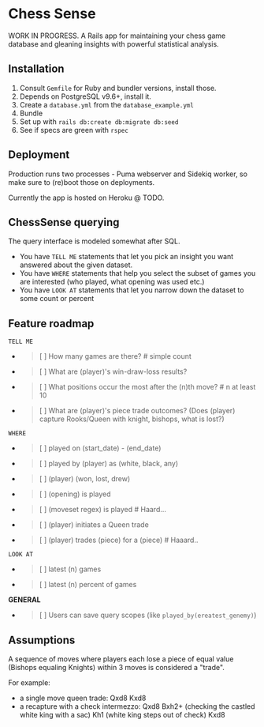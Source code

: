 # Chess Sense
WORK IN PROGRESS. A Rails app for maintaining your chess game database and gleaning insights with powerful statistical analysis.

## Installation
1. Consult `Gemfile` for Ruby and bundler versions, install those.
2. Depends on PostgreSQL v9.6+, install it.
3. Create a `database.yml` from the `database_example.yml`
4. Bundle
5. Set up with `rails db:create db:migrate db:seed`
6. See if specs are green with `rspec`

## Deployment
Production runs two processes - Puma webserver and Sidekiq worker, so make sure to (re)boot those on deployments.  

Currently the app is hosted on Heroku @ TODO.

## ChessSense querying
The query interface is modeled somewhat after SQL.  
* You have `TELL ME` statements that let you pick an insight you want answered about the given dataset.
* You have `WHERE` statements that help you select the subset of games you are interested (who played, what opening was used etc.)
* You have `LOOK AT` statements that let you narrow down the dataset to some count or percent

## Feature roadmap
`TELL ME`
- >[ ] How many games are there? # simple count  
- >[ ] What are (player)'s win-draw-loss results?  
- >[ ] What positions occur the most after the (n)th move? # n at least 10
- >[ ] What are (player)'s piece trade outcomes? (Does (player) capture Rooks/Queen with knight, bishops, what is lost?)  

`WHERE`
- >[ ] played on (start_date) - (end_date)
- >[ ] played by (player) as (white, black, any)
- >[ ] (player) (won, lost, drew)
- >[ ] (opening) is played
- >[ ] (moveset regex) is played # Haard...
- >[ ] (player) initiates a Queen trade
- >[ ] (player) trades (piece) for a (piece) # Haaard..

`LOOK AT`
- >[ ] latest (n) games
- >[ ] latest (n) percent of games

__GENERAL__
- >[ ] Users can save query scopes (like `played_by(ereatest_genemy)`)
  
## Assumptions
A sequence of moves where players each lose a piece of equal value (Bishops equaling Knights) within 3 moves is considered a "trade".

For example:
* a single move queen trade: Qxd8 Kxd8
* a recapture with a check intermezzo: Qxd8 Bxh2+ (checking the castled white king with a sac) Kh1 (white king steps out of check) Kxd8
